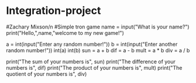 # Integration-project
#Zachary Mixson/n
#Simple tron game
name = input("What is your name?")
print("Hello,",name,"welcome to my new game!")

a = int(input("Enter any random number!"))
b = int(input("Enter another random number!"))
int(a)
int(b)
sun = a + b
dif = a - b
mult = a * b
div = a / b

print("The sum of your numbers is", sun)
print("The difference  of your numbers is", dif)
print("The product of your numbers is", mult)
print("The quotient of your numbers is", div) 

